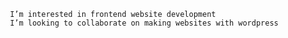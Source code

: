      I’m interested in frontend website development
     I’m looking to collaborate on making websites with wordpress

<!---
Iftee07/Iftee07 is a ✨ special ✨ repository because its `README.md` (this file) appears on your GitHub profile.
You can click the Preview link to take a look at your
